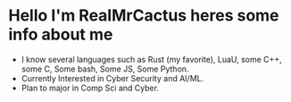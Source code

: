 # Hello I'm RealMrCactus heres some info about me

- I know several languages such as Rust (my favorite), LuaU, some C++, some C, Some bash, Some JS, Some Python.
- Currently Interested in Cyber Security and AI/ML.
- Plan to major in Comp Sci and Cyber.
